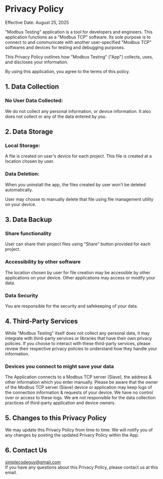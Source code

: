 # Privacy Policy
Effective Date: August 25, 2025

"Modbus Testing" application is a tool for developers and engineers. This application functions as a "Modbus TCP" software. Its sole purpose is to connect to and communicate with another user-specified "Modbus TCP" softwares and devices for testing and debugging purposes.

This Privacy Policy outlines how "Modbus Testing" ("App") collects, uses, and discloses your information.

By using this application, you agree to the terms of this policy.

## 1. Data Collection
### No User Data Collected:
We do not collect any personal information, or device information. It also does not collect or any of the data entered by you.

## 2. Data Storage
### Local Storage: 
A file is created on user's device for each project. This file is created at a location chosen by user.

### Data Deletion:
When you uninstall the app, the files created by user won't be deleted automatically.

User may choose to manually delete that file using file management utility on your device.

## 3. Data Backup
### Share functionality
User can share their project files using "Share" button provided for each project.
    
### Accessibility by other software
The location chosen by user for file creation may be accessible by other applications on your device. Other applications may access or modify your data.

### Data Security
You are responsible for the security and safekeeping of your data.

## 4. Third-Party Services
While "Modbus Testing" itself does not collect any personal data, it may integrate with third-party services or libraries that have their own privacy policies. If you choose to interact with these third-party services, please review their respective privacy policies to understand how they handle your information.

### Devices you connect to might save your data
The Application connects to a Modbus TCP server (Slave), the address & other information which you enter manually. Please be aware that the owner of the Modbus TCP server (Slave) device or application may keep logs of the connection information & requests of your device. We have no control over or access to these logs. We are not responsible for the data collection practices of third-party application and device owners.

## 5. Changes to this Privacy Policy
We may update this Privacy Policy from time to time. We will notify you of any changes by posting the updated Privacy Policy within the App.   

## 6. Contact Us
simplecodeguy@gmail.com\
If you have any questions about this Privacy Policy, please contact us at this email.
